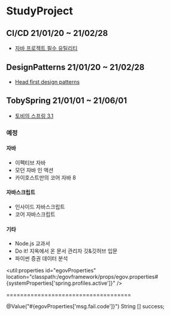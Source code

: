 # StudyProject


## CI/CD 21/01/20 ~ 21/02/28
- [자바 프로젝트 필수 유틸리티](https://kyobobook.co.kr/product/detailViewKor.laf?mallGb=KOR&ejkGb=KOR&barcode=9791162240700&orderClick=JAj)
   
## DesignPatterns 21/01/20 ~ 21/02/28
- [Head first design patterns](http://www.kyobobook.co.kr/product/detailViewKor.laf?barcode=9788979143409)
  
## TobySpring 21/01/01 ~ 21/06/01
- [토비의 스프링 3.1](http://www.kyobobook.co.kr/product/detailViewKor.laf?mallGb=KOR&ejkGb=KOR&barcode=9788960773417)
 
### 예정

#### 자바
- 이펙티브 자바
- 모던 자바 인 액션
- 카이호스트만의 코어 자바 8

#### 자바스크립트
- 인사이드 자바스크립트
- 코어 자바스크립트

#### 기타
- Node.js 교과서
- Do it! 지옥에서 온 문서 관리자 깃&깃허브 입문
- 파이썬 증권 데이터 분석


<util:properties id="egovProperties" location="classpath:/egovframework/props/egov.properties#{systemProperties['spring.profiles.active']}" />

====================================

@Value("#{egovProperties['msg.fail.code']}")
String [] success;
